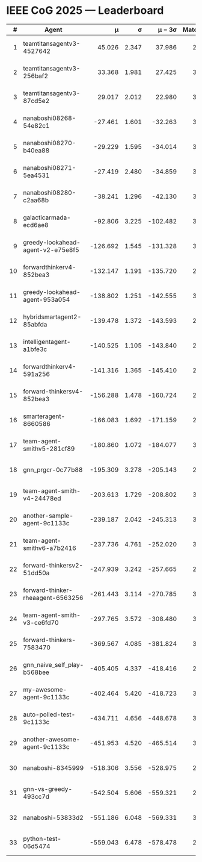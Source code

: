 # IEEE CoG 2025 — Leaderboard

| # | Agent | μ | σ | μ − 3σ | Matches | Updated |
|---:|---|---:|---:|---:|---:|---|
| 1 | teamtitansagentv3-4527642 | 45.026 | 2.347 | 37.986 | 2716 | 2025-09-01 18:15 |
| 2 | teamtitansagentv3-256baf2 | 33.368 | 1.981 | 27.425 | 3254 | 2025-09-01 18:15 |
| 3 | teamtitansagentv3-87cd5e2 | 29.017 | 2.012 | 22.980 | 3118 | 2025-09-01 18:15 |
| 4 | nanaboshi08268-54e82c1 | -27.461 | 1.601 | -32.263 | 3360 | 2025-09-01 18:15 |
| 5 | nanaboshi08270-b40ea88 | -29.229 | 1.595 | -34.014 | 3440 | 2025-09-01 18:15 |
| 6 | nanaboshi08271-5ea4531 | -27.419 | 2.480 | -34.859 | 3120 | 2025-09-01 18:15 |
| 7 | nanaboshi08280-c2aa68b | -38.241 | 1.296 | -42.130 | 3500 | 2025-09-01 18:15 |
| 8 | galacticarmada-ecd6ae8 | -92.806 | 3.225 | -102.482 | 3120 | 2025-09-01 18:15 |
| 9 | greedy-lookahead-agent-v2-e75e8f5 | -126.692 | 1.545 | -131.328 | 3588 | 2025-09-01 18:15 |
| 10 | forwardthinkerv4-852bea3 | -132.147 | 1.191 | -135.720 | 2663 | 2025-09-01 18:15 |
| 11 | greedy-lookahead-agent-953a054 | -138.802 | 1.251 | -142.555 | 3468 | 2025-09-01 18:15 |
| 12 | hybridsmartagent2-85abfda | -139.478 | 1.372 | -143.593 | 2662 | 2025-09-01 18:15 |
| 13 | intelligentagent-a1bfe3c | -140.525 | 1.105 | -143.840 | 2909 | 2025-09-01 18:15 |
| 14 | forwardthinkerv4-591a256 | -141.316 | 1.365 | -145.410 | 2536 | 2025-09-01 18:15 |
| 15 | forward-thinkersv4-852bea3 | -156.288 | 1.478 | -160.724 | 2563 | 2025-09-01 18:15 |
| 16 | smarteragent-8660586 | -166.083 | 1.692 | -171.159 | 2643 | 2025-09-01 18:15 |
| 17 | team-agent-smithv5-281cf89 | -180.860 | 1.072 | -184.077 | 3180 | 2025-09-01 18:15 |
| 18 | gnn_prgcr-0c77b88 | -195.309 | 3.278 | -205.143 | 2680 | 2025-09-01 18:15 |
| 19 | team-agent-smith-v4-24478ed | -203.613 | 1.729 | -208.802 | 3500 | 2025-09-01 18:15 |
| 20 | another-sample-agent-9c1133c | -239.187 | 2.042 | -245.313 | 3380 | 2025-09-01 18:15 |
| 21 | team-agent-smithv6-a7b2416 | -237.736 | 4.761 | -252.020 | 3460 | 2025-09-01 18:15 |
| 22 | forward-thinkersv2-51dd50a | -247.939 | 3.242 | -257.665 | 2874 | 2025-09-01 18:15 |
| 23 | forward-thinker-rheaagent-6563256 | -261.443 | 3.114 | -270.785 | 3534 | 2025-09-01 18:15 |
| 24 | team-agent-smith-v3-ce6fd70 | -297.765 | 3.572 | -308.480 | 3040 | 2025-09-01 18:15 |
| 25 | forward-thinkers-7583470 | -369.567 | 4.085 | -381.824 | 3160 | 2025-09-01 18:15 |
| 26 | gnn_naive_self_play-b568bee | -405.405 | 4.337 | -418.416 | 2020 | 2025-09-01 18:15 |
| 27 | my-awesome-agent-9c1133c | -402.464 | 5.420 | -418.723 | 3400 | 2025-09-01 18:15 |
| 28 | auto-polled-test-9c1133c | -434.711 | 4.656 | -448.678 | 3380 | 2025-09-01 18:15 |
| 29 | another-awesome-agent-9c1133c | -451.953 | 4.520 | -465.514 | 3300 | 2025-09-01 18:15 |
| 30 | nanaboshi-8345999 | -518.306 | 3.556 | -528.975 | 2980 | 2025-09-01 18:15 |
| 31 | gnn-vs-greedy-493cc7d | -542.504 | 5.606 | -559.321 | 2880 | 2025-09-01 18:15 |
| 32 | nanaboshi-53833d2 | -551.186 | 6.048 | -569.331 | 3060 | 2025-09-01 18:15 |
| 33 | python-test-06d5474 | -559.043 | 6.478 | -578.478 | 2540 | 2025-09-01 18:15 |
